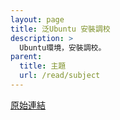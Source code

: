```yaml
---
layout: page
title: 泛Ubuntu 安裝調校
description: >
  Ubuntu環境，安裝調校。
parent:
  title: 主題
  url: /read/subject
---
```


[原始連結](http://www.ubuntu-tw.org/modules/newbb/viewtopic.php?post_id=333552#forumpost333552)
